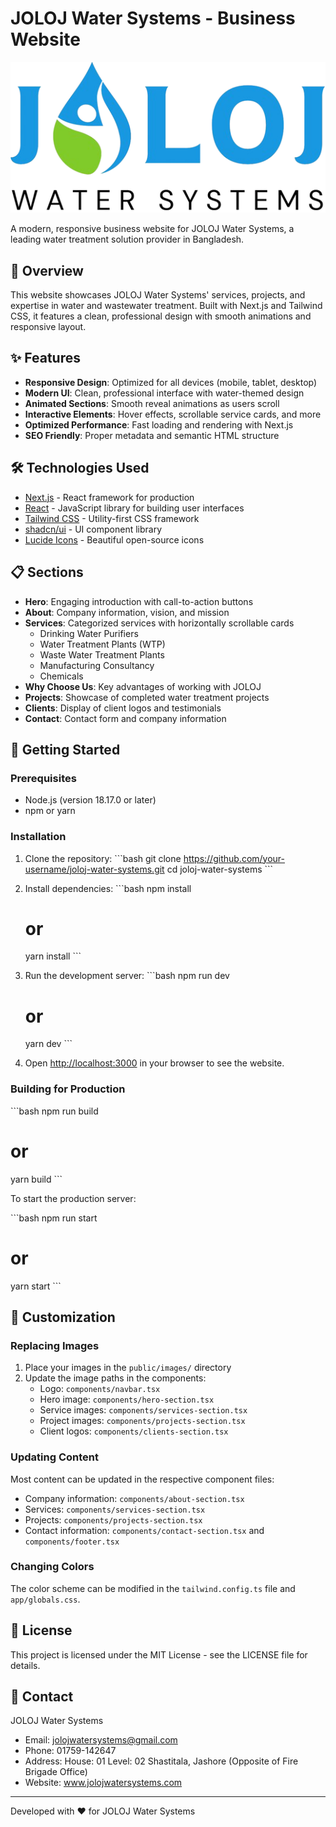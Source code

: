 # JOLOJ Water Systems - Business Website

![JOLOJ Water Systems Logo](/public/images/logo.png)

A modern, responsive business website for JOLOJ Water Systems, a leading water treatment solution provider in Bangladesh.

## 🌊 Overview

This website showcases JOLOJ Water Systems' services, projects, and expertise in water and wastewater treatment. Built with Next.js and Tailwind CSS, it features a clean, professional design with smooth animations and responsive layout.

## ✨ Features

- **Responsive Design**: Optimized for all devices (mobile, tablet, desktop)
- **Modern UI**: Clean, professional interface with water-themed design
- **Animated Sections**: Smooth reveal animations as users scroll
- **Interactive Elements**: Hover effects, scrollable service cards, and more
- **Optimized Performance**: Fast loading and rendering with Next.js
- **SEO Friendly**: Proper metadata and semantic HTML structure

## 🛠️ Technologies Used

- [Next.js](https://nextjs.org/) - React framework for production
- [React](https://reactjs.org/) - JavaScript library for building user interfaces
- [Tailwind CSS](https://tailwindcss.com/) - Utility-first CSS framework
- [shadcn/ui](https://ui.shadcn.com/) - UI component library
- [Lucide Icons](https://lucide.dev/) - Beautiful open-source icons

## 📋 Sections

- **Hero**: Engaging introduction with call-to-action buttons
- **About**: Company information, vision, and mission
- **Services**: Categorized services with horizontally scrollable cards
  - Drinking Water Purifiers
  - Water Treatment Plants (WTP)
  - Waste Water Treatment Plants
  - Manufacturing Consultancy
  - Chemicals
- **Why Choose Us**: Key advantages of working with JOLOJ
- **Projects**: Showcase of completed water treatment projects
- **Clients**: Display of client logos and testimonials
- **Contact**: Contact form and company information

## 🚀 Getting Started

### Prerequisites

- Node.js (version 18.17.0 or later)
- npm or yarn

### Installation

1. Clone the repository:
   \`\`\`bash
   git clone https://github.com/your-username/joloj-water-systems.git
   cd joloj-water-systems
   \`\`\`

2. Install dependencies:
   \`\`\`bash
   npm install
   # or
   yarn install
   \`\`\`

3. Run the development server:
   \`\`\`bash
   npm run dev
   # or
   yarn dev
   \`\`\`

4. Open [http://localhost:3000](http://localhost:3000) in your browser to see the website.

### Building for Production

\`\`\`bash
npm run build
# or
yarn build
\`\`\`

To start the production server:

\`\`\`bash
npm run start
# or
yarn start
\`\`\`

## 🎨 Customization

### Replacing Images

1. Place your images in the `public/images/` directory
2. Update the image paths in the components:
   - Logo: `components/navbar.tsx`
   - Hero image: `components/hero-section.tsx`
   - Service images: `components/services-section.tsx`
   - Project images: `components/projects-section.tsx`
   - Client logos: `components/clients-section.tsx`

### Updating Content

Most content can be updated in the respective component files:
- Company information: `components/about-section.tsx`
- Services: `components/services-section.tsx`
- Projects: `components/projects-section.tsx`
- Contact information: `components/contact-section.tsx` and `components/footer.tsx`

### Changing Colors

The color scheme can be modified in the `tailwind.config.ts` file and `app/globals.css`.

## 📄 License

This project is licensed under the MIT License - see the LICENSE file for details.

## 👥 Contact

JOLOJ Water Systems
- Email: jolojwatersystems@gmail.com
- Phone: 01759-142647
- Address: House: 01 Level: 02 Shastitala, Jashore (Opposite of Fire Brigade Office)
- Website: www.jolojwatersystems.com

---

Developed with ❤️ for JOLOJ Water Systems
